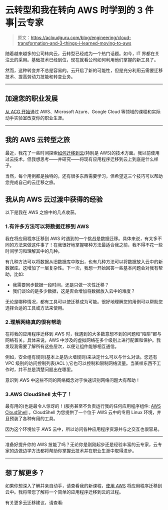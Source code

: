 # 云转型和我在转向 AWS 时学到的 3 件事|云专家

> 原文：<https://acloudguru.com/blog/engineering/cloud-transformation-and-3-things-i-learned-moving-to-aws>

随着越来越多的公司转向云，云转型已经成为一个热门话题。如今，IT 界都在关注云的采用。基础技术已经到位，现在就看公司如何利用他们掌握的新工具了。

然而，这种转变并不总是容易的。云开启了新的可能性，但是充分利用云需要迁移技术、提高劳动力技能和转变业务。

* * *

## 加速您的职业发展

[从 ACG 开始](https://acloudguru.com/pricing)通过 AWS、Microsoft Azure、Google Cloud 等领域的课程和实际动手实验室改变你的职业生涯。

* * *

## 我的 AWS 云转型之旅

最近，我花了一些时间探索[如何迁移到云](https://acloudguru.com/blog/business/what-is-cloud-migration)(特别是 AWS)的技术方面。我以前使用过云技术，但我想思考——并研究——将现有应用程序迁移到云上到底是什么样子。

当然，每个用例都是独特的，还有很多东西需要学习，但希望这三个技巧可以帮助您完成自己的云迁移之旅。

## 我从向 AWS 云过渡中获得的经验

以下是我在 AWS 之旅中的几点收获。

### 1.有许多方法可以将数据迁移到 AWS

我在将应用程序迁移到 AWS 时遇到的一个挑战是数据迁移。具体来说，有太多不同的方法来做这件事了！在我很好地掌握哪种方法最适合我之前，我不得不花一些时间学习和理解其中的几种。

有几种方法可以将数据从旧数据库中取出，也有几种方法可以将数据放入云中的新数据库。这增加了一层复杂性。下一次，我想一开始回答一些基本问题会对我有帮助，比如:

*   我需要同步数据一段时间，还是只做一次性迁移？
*   我们谈论的是多少数据，这是否会增加将数据放入云中的难度？

无论是哪种情况，都有工具可以使迁移成为可能。很好地理解您的用例可以帮助您选择合适的工具或方法来使用。

### 2.理解网络真的很有帮助

在将我的应用程序迁移到 AWS 时，我遇到的大多数意想不到的问题和“陷阱”都与网络有关。具体来说，AWS 中涉及的虚拟网络在多个级别上进行配置和保护。我发现我需要了解所有这些层次，以便让组件能够相互通信。

例如，安全组有规则(基本上是防火墙规则)来决定什么可以与什么对话。您还有 VPC 级别的访问控制列表(ACL ),它也可以控制和限制网络流量。当某样东西不工作时，并不总是清楚问题出在哪里。

意识到 AWS 中这些不同的网络概念对于快速识别网络问题大有帮助！

### 3.AWS CloudShell 太牛了！

最有用的(也是最令人惊讶的！)服务甚至不负责运行我的任何应用程序组件: [AWS CloudShell](https://aws.amazon.com/cloudshell/) 。CloudShell 为您提供了一个位于 AWS 云中的专用 Linux 环境，并且预装了各种有用的工具。

因为这个环境位于 AWS 云中，所以访问各种应用程序资源并与之交互也很容易。

* * *

准备好提升你的 AWS 技能了吗？无论你是刚刚起步还是经验丰富的云专家，云专家的边做边学方法都将帮助你掌握云技术并在职业生涯中取得进步。

* * *

## 想了解更多？

如果你想深入了解并亲自动手，请查看我的新课程，[使用 AWS](https://acloudguru.com/course/move-an-application-to-the-cloud-with-aws) 将应用程序迁移到云中。我将带您了解将一个简单的应用程序迁移到云的过程。

有关更多云迁移建议，请查看:
